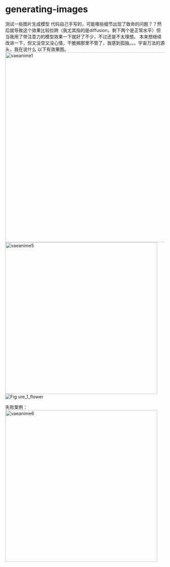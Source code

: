 # generating-images
测试一些图片生成模型
代码自己手写的，可能哪些细节出现了致命的问题？？然后就导致这个效果比较拉跨（我尤其指的是diffusion，剩下两个是正常水平）但当我用了带注意力的模型效果一下就好了不少，不过还是不太理想。
本来想继续改进一下，但又没空又没心情，干脆搁那里不管了，我感到孤独。。。宇宙万法的源头，我在说什么
以下有效果图。
<img width="601" alt="vaeanime1" src="https://github.com/user-attachments/assets/4cfff45f-6f80-4b93-a381-b3688562bb7c" />
<img width="480" alt="vaeanime5" src="https://github.com/user-attachments/assets/4c624889-eea6-4804-a60d-23a4c4853d33" />
![Fig<img width="600" alt="Snipaste_2024-09-14_17-26-22" src="https://github.com/user-attachments/assets/fcc8071e-dee0-4d85-8713-145f1df0809f" />
ure_1_flower](https://github.com/user-attachments/assets/39553ccf-eea0-459f-a720-8aff76c4b824)

失败案例：
<img width="480" alt="vaeanime6" src="https://github.com/user-attachments/assets/341b38b4-0847-4a6e-966a-70cda6d2830b" />
